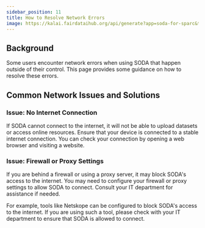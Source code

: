 ```yaml
---
sidebar_position: 11
title: How to Resolve Network Errors
image: https://kalai.fairdataihub.org/api/generate?app=soda-for-sparc&title=How%20to%20Resolve%20Network%20Errors&description=%27How%20to%27%20SPARC%20series&org=fairdataihub
---
```


## Background

Some users encounter network errors when using SODA that happen outside of their control. This page provides some guidance on how to resolve these errors.

## Common Network Issues and Solutions

### Issue: No Internet Connection

If SODA cannot connect to the internet, it will not be able to upload datasets or access online resources. Ensure that your device is connected to a stable internet connection. You can check your connection by opening a web browser and visiting a website.

### Issue: Firewall or Proxy Settings

If you are behind a firewall or using a proxy server, it may block SODA's access to the internet. You may need to configure your firewall or proxy settings to allow SODA to connect. Consult your IT department for assistance if needed.

For example, tools like Netskope can be configured to block SODA's access to the internet. If you are using such a tool, please check with your IT department to ensure that SODA is allowed to connect.
